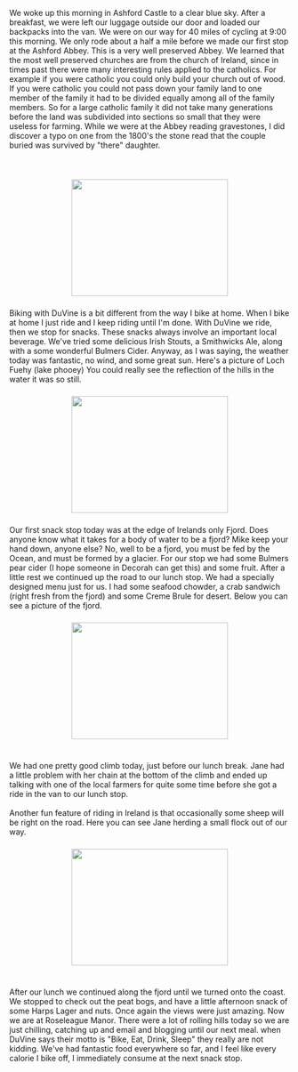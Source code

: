 <!--
.. title: An even better day in Connemara
.. date: 2010/06/29
.. slug: an-even-better-day-in-connemara
.. tags: Travel
.. link: 
.. description: 
-->


We woke up this morning in Ashford Castle to a clear blue sky.  After a breakfast, we were left our luggage outside our door and loaded our backpacks into the van.  We were on our way for 40 miles of cycling at 9:00 this morning.  We only rode about a half a mile before we made our first stop at the Ashford Abbey.  This is a very well preserved Abbey.  We learned that the most well preserved churches are from the church of Ireland, since in times past there were many interesting rules applied to the catholics.  For example if you were catholic you could only build your church out of wood.  If you were catholic you could not pass down your family land to one member of the family it had to be divided equally among all of the family members.  So for a large catholic family it did not take many generations before the land was subdivided into sections so small that they were useless for farming.  While we were at the Abbey reading gravestones,  I did discover a typo on one from the 1800's  the stone read that the couple buried was survived by "there" daughter.<br /><br /><br /><center><a href='http://blogpress.w18.net/photos/10/06/29/1060.jpg'><img src='http://blogpress.w18.net/photos/10/06/29/s_1060.jpg' border='0' width='281' height='210' style='margin:5px'></a></center><br />Biking with DuVine is a bit different from the way I bike at home.  When I bike at home I just ride and I keep riding until I'm done.  With DuVine we ride, then we stop for snacks.  These snacks always involve an important local beverage.  We've tried some delicious Irish Stouts, a Smithwicks Ale, along with a some wonderful Bulmers Cider.   Anyway, as I was saying, the weather today was fantastic, no wind, and some great sun.  Here's a picture of Loch Fuehy (lake phooey) You could really see the reflection of the hills in the water it was so still.  <br /><br /><center><a href='http://blogpress.w18.net/photos/10/06/29/1061.jpg'><img src='http://blogpress.w18.net/photos/10/06/29/s_1061.jpg' border='0' width='281' height='210' style='margin:5px'></a></center><br />Our first snack stop today was at the edge of Irelands only Fjord.  Does anyone know what it takes for a body of water to be a fjord?  Mike keep your hand down, anyone else?  No, well to be a fjord, you must be fed by the Ocean, and must be formed by a glacier.  For our stop we had some Bulmers pear cider (I hope someone in Decorah can get this) and some fruit.  After a little rest we continued up the road to our lunch stop.  We had a specially designed menu just for us.  I had some seafood chowder, a crab sandwich (right fresh from the fjord) and some Creme Brule for desert.  Below you can see a picture of the fjord.<br /><br /><center><a href='http://blogpress.w18.net/photos/10/06/29/1062.jpg'><img src='http://blogpress.w18.net/photos/10/06/29/s_1062.jpg' border='0' width='281' height='210' style='margin:5px'></a></center><br /><br />We had one pretty good climb today, just before our lunch break.  Jane had a little problem with her chain at the bottom of the climb and ended up talking with one of the local farmers for quite some time before she got a ride in the van to our lunch stop.<br /><br />Another fun feature of riding in Ireland is that occasionally some sheep will be right on the road.  Here you can see Jane herding a small flock out of our way.<br /><br /><center><a href='http://blogpress.w18.net/photos/10/06/29/1063.jpg'><img src='http://blogpress.w18.net/photos/10/06/29/s_1063.jpg' border='0' width='281' height='210' style='margin:5px'></a></center><br /><br />After our lunch we continued along the fjord until we turned onto the coast.  We stopped to check out the peat bogs, and have a little afternoon snack of some Harps Lager and nuts.  Once again the views were just amazing.  Now we are at Roseleague Manor.  There were a lot of rolling hills today so we are just chilling, catching up and email and blogging until our next meal.  when DuVine says their motto is "Bike, Eat, Drink, Sleep" they really are not kidding.  We've had fantastic food everywhere so far, and I feel like every calorie I bike off, I immediately consume at the next snack stop.<br /><div class="blogger-post-footer"><img width='1' height='1' src='https://blogger.googleusercontent.com/tracker/2759017781463016019-2131677003684979934?l=blog.bonelakesoftware.com' alt='' /></div>

